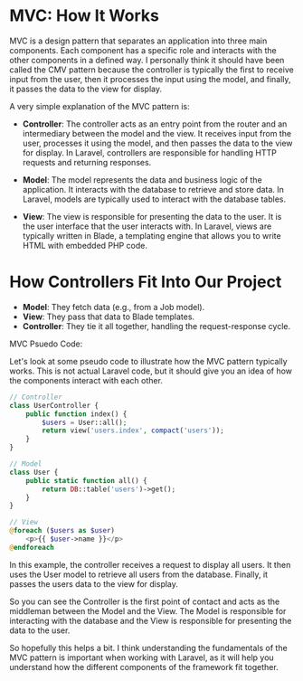 # MVC: How It Works

MVC is a design pattern that separates an application into three main components. Each component has a specific role and interacts with the other components in a defined way. I personally think it should have been called the CMV pattern because the controller is typically the first to receive input from the user, then it processes the input using the model, and finally, it passes the data to the view for display.

A very simple explanation of the MVC pattern is:

-   **Controller**: The controller acts as an entry point from the router and an intermediary between the model and the view. It receives input from the user, processes it using the model, and then passes the data to the view for display. In Laravel, controllers are responsible for handling HTTP requests and returning responses.

-   **Model**: The model represents the data and business logic of the application. It interacts with the database to retrieve and store data. In Laravel, models are typically used to interact with the database tables.

-   **View**: The view is responsible for presenting the data to the user. It is the user interface that the user interacts with. In Laravel, views are typically written in Blade, a templating engine that allows you to write HTML with embedded PHP code.

# How Controllers Fit Into Our Project

-   **Model**: They fetch data (e.g., from a Job model).
-   **View**: They pass that data to Blade templates.
-   **Controller**: They tie it all together, handling the request-response cycle.

MVC Psuedo Code:

Let's look at some pseudo code to illustrate how the MVC pattern typically works. This is not actual Laravel code, but it should give you an idea of how the components interact with each other.

```php
// Controller
class UserController {
    public function index() {
        $users = User::all();
        return view('users.index', compact('users'));
    }
}

// Model
class User {
    public static function all() {
        return DB::table('users')->get();
    }
}

// View
@foreach ($users as $user)
    <p>{{ $user->name }}</p>
@endforeach
```

In this example, the controller receives a request to display all users. It then uses the User model to retrieve all users from the database. Finally, it passes the users data to the view for display.

So you can see the Controller is the first point of contact and acts as the middleman between the Model and the View. The Model is responsible for interacting with the database and the View is responsible for presenting the data to the user.

So hopefully this helps a bit. I think understanding the fundamentals of the MVC pattern is important when working with Laravel, as it will help you understand how the different components of the framework fit together.
